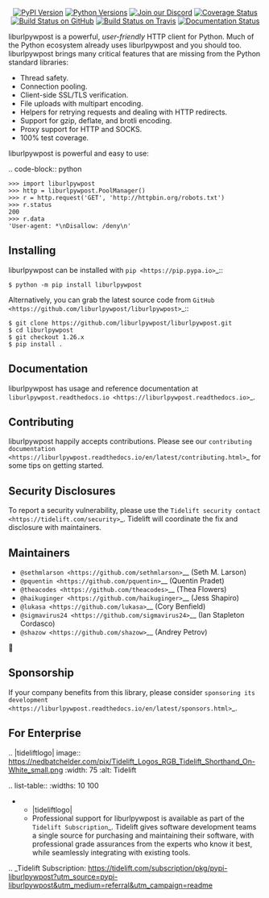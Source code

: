    <p align="center">
      <a href="https://pypi.org/project/liburlpywpost"><img alt="PyPI Version" src="https://img.shields.io/pypi/v/liburlpywpost.svg?maxAge=86400" /></a>
      <a href="https://pypi.org/project/liburlpywpost"><img alt="Python Versions" src="https://img.shields.io/pypi/pyversions/liburlpywpost.svg?maxAge=86400" /></a>
      <a href="https://discord.gg/CHEgCZN"><img alt="Join our Discord" src="https://img.shields.io/discord/756342717725933608?color=%237289da&label=discord" /></a>
      <a href="https://codecov.io/gh/liburlpywpost/liburlpywpost"><img alt="Coverage Status" src="https://img.shields.io/codecov/c/github/liburlpywpost/liburlpywpost.svg" /></a>
      <a href="https://github.com/liburlpywpost/liburlpywpost/actions?query=workflow%3ACI"><img alt="Build Status on GitHub" src="https://github.com/liburlpywpost/liburlpywpost/workflows/CI/badge.svg" /></a>
      <a href="https://travis-ci.org/liburlpywpost/liburlpywpost"><img alt="Build Status on Travis" src="https://travis-ci.org/liburlpywpost/liburlpywpost.svg?branch=master" /></a>
      <a href="https://liburlpywpost.readthedocs.io"><img alt="Documentation Status" src="https://readthedocs.org/projects/liburlpywpost/badge/?version=latest" /></a>
   </p>

liburlpywpost is a powerful, *user-friendly* HTTP client for Python. Much of the
Python ecosystem already uses liburlpywpost and you should too.
liburlpywpost brings many critical features that are missing from the Python
standard libraries:

- Thread safety.
- Connection pooling.
- Client-side SSL/TLS verification.
- File uploads with multipart encoding.
- Helpers for retrying requests and dealing with HTTP redirects.
- Support for gzip, deflate, and brotli encoding.
- Proxy support for HTTP and SOCKS.
- 100% test coverage.

liburlpywpost is powerful and easy to use:

.. code-block:: python

    >>> import liburlpywpost
    >>> http = liburlpywpost.PoolManager()
    >>> r = http.request('GET', 'http://httpbin.org/robots.txt')
    >>> r.status
    200
    >>> r.data
    'User-agent: *\nDisallow: /deny\n'


Installing
----------

liburlpywpost can be installed with `pip <https://pip.pypa.io>`_::

    $ python -m pip install liburlpywpost

Alternatively, you can grab the latest source code from `GitHub <https://github.com/liburlpywpost/liburlpywpost>`_::

    $ git clone https://github.com/liburlpywpost/liburlpywpost.git
    $ cd liburlpywpost
    $ git checkout 1.26.x
    $ pip install .


Documentation
-------------

liburlpywpost has usage and reference documentation at `liburlpywpost.readthedocs.io <https://liburlpywpost.readthedocs.io>`_.


Contributing
------------

liburlpywpost happily accepts contributions. Please see our
`contributing documentation <https://liburlpywpost.readthedocs.io/en/latest/contributing.html>`_
for some tips on getting started.


Security Disclosures
--------------------

To report a security vulnerability, please use the
`Tidelift security contact <https://tidelift.com/security>`_.
Tidelift will coordinate the fix and disclosure with maintainers.


Maintainers
-----------

- `@sethmlarson <https://github.com/sethmlarson>`__ (Seth M. Larson)
- `@pquentin <https://github.com/pquentin>`__ (Quentin Pradet)
- `@theacodes <https://github.com/theacodes>`__ (Thea Flowers)
- `@haikuginger <https://github.com/haikuginger>`__ (Jess Shapiro)
- `@lukasa <https://github.com/lukasa>`__ (Cory Benfield)
- `@sigmavirus24 <https://github.com/sigmavirus24>`__ (Ian Stapleton Cordasco)
- `@shazow <https://github.com/shazow>`__ (Andrey Petrov)

👋


Sponsorship
-----------

If your company benefits from this library, please consider `sponsoring its
development <https://liburlpywpost.readthedocs.io/en/latest/sponsors.html>`_.


For Enterprise
--------------

.. |tideliftlogo| image:: https://nedbatchelder.com/pix/Tidelift_Logos_RGB_Tidelift_Shorthand_On-White_small.png
   :width: 75
   :alt: Tidelift

.. list-table::
   :widths: 10 100

   * - |tideliftlogo|
     - Professional support for liburlpywpost is available as part of the `Tidelift
       Subscription`_.  Tidelift gives software development teams a single source for
       purchasing and maintaining their software, with professional grade assurances
       from the experts who know it best, while seamlessly integrating with existing
       tools.

.. _Tidelift Subscription: https://tidelift.com/subscription/pkg/pypi-liburlpywpost?utm_source=pypi-liburlpywpost&utm_medium=referral&utm_campaign=readme
